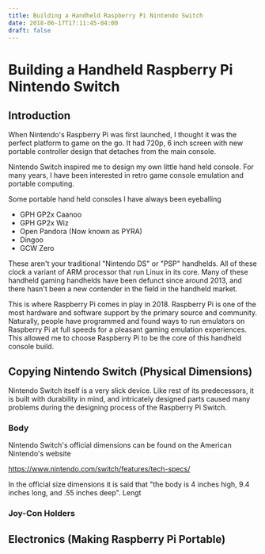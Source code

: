 ```yaml
---
title: Building a Handheld Raspberry Pi Nintendo Switch
date: 2018-06-17T17:11:45-04:00
draft: false
---
```

# Building a Handheld Raspberry Pi Nintendo Switch

## Introduction

When Nintendo's Raspberry Pi was first launched, I thought it was the perfect platform to game on the go. It had 720p, 6 inch screen with new portable controller design that detaches from the main console. 

Nintendo Switch inspired me to design my own little hand held console. For many years, I have been interested in retro game console emulation and portable computing. 

Some portable hand held consoles I have always been eyeballing

- GPH GP2x Caanoo
- GPH GP2x Wiz
- Open Pandora (Now known as PYRA)
- Dingoo 
- GCW Zero

These aren't your traditional "Nintendo DS" or "PSP" handhelds. All of these clock a variant of ARM processor that run Linux in its core.  Many of these handheld gaming handhelds have been defunct since around 2013, and there hasn't been a new contender in the field in the handheld market. 

This is where Raspberry Pi comes in play in 2018. Raspberry Pi is one of the most hardware and software support by the primary source and community. Naturally, people have programmed and found ways to run emulators on Raspberry Pi at full speeds for a pleasant gaming emulation experiences. This allowed me to choose Raspberry Pi to be the core of this handheld console build. 

## Copying Nintendo Switch (Physical Dimensions)

Nintendo Switch itself is a very slick device. Like rest of its predecessors, it is built with durability in mind, and intricately designed parts caused many problems during the designing process of the Raspberry Pi Switch.

### Body

Nintendo Switch's official dimensions can be found on the American Nintendo's website

https://www.nintendo.com/switch/features/tech-specs/

In the official size dimensions it is said that "the body is 4 inches high, 9.4 inches long, and .55 inches deep". Lengt

### Joy-Con Holders



## Electronics (Making Raspberry Pi Portable)

